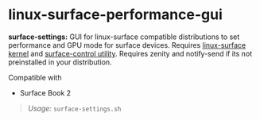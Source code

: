 # linux-surface-performance-gui

**surface-settings:** GUI for linux-surface compatible distributions to set performance and GPU mode
for surface devices. Requires [linux-surface kernel](https://github.com/linux-surface/linux-surface) and [surface-control utility](https://github.com/linux-surface/surface-control). Requires zenity and notify-send if its not preinstalled in your distribution.

Compatible with

* Surface Book 2

>*Usage:* `surface-settings.sh`
